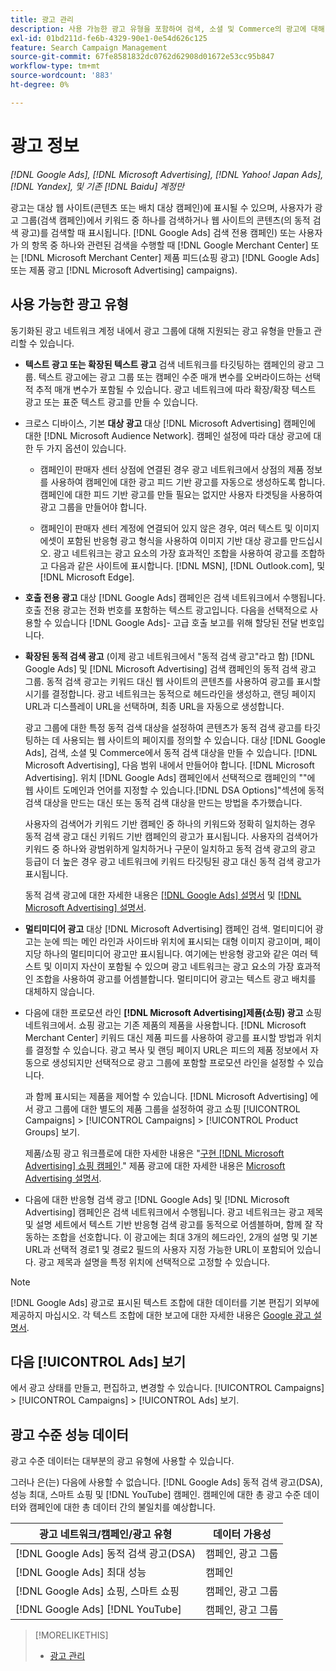 ```yaml
---
title: 광고 관리
description: 사용 가능한 광고 유형을 포함하여 검색, 소셜 및 Commerce의 광고에 대해 알아봅니다.
exl-id: 01bd211d-fe6b-4329-90e1-0e54d626c125
feature: Search Campaign Management
source-git-commit: 67fe8581832dc0762d62908d01672e53cc95b847
workflow-type: tm+mt
source-wordcount: '883'
ht-degree: 0%

---
```


# 광고 정보

*[!DNL Google Ads], [!DNL Microsoft Advertising], [!DNL Yahoo! Japan Ads], [!DNL Yandex], 및 기존 [!DNL Baidu] 계정만*

광고는 대상 웹 사이트(콘텐츠 또는 배치 대상 캠페인)에 표시될 수 있으며, 사용자가 광고 그룹(검색 캠페인)에서 키워드 중 하나를 검색하거나 웹 사이트의 콘텐츠(의 동적 검색 광고)를 검색할 때 표시됩니다. [!DNL Google Ads] 검색 전용 캠페인) 또는 사용자가 의 항목 중 하나와 관련된 검색을 수행할 때 [!DNL Google Merchant Center] 또는 [!DNL Microsoft Merchant Center] 제품 피드(쇼핑 광고) [!DNL Google Ads] 또는 제품 광고 [!DNL Microsoft Advertising] campaigns).

## 사용 가능한 광고 유형

동기화된 광고 네트워크 계정 내에서 광고 그룹에 대해 지원되는 광고 유형을 만들고 관리할 수 있습니다.

* **텍스트 광고 또는 확장된 텍스트 광고** 검색 네트워크를 타깃팅하는 캠페인의 광고 그룹. 텍스트 광고에는 광고 그룹 또는 캠페인 수준 매개 변수를 오버라이드하는 선택적 추적 매개 변수가 포함될 수 있습니다. 광고 네트워크에 따라 확장/확장 텍스트 광고 또는 표준 텍스트 광고를 만들 수 있습니다.

* 크로스 디바이스, 기본 **대상 광고** 대상 [!DNL Microsoft Advertising] 캠페인에 대한 [!DNL Microsoft Audience Network]. 캠페인 설정에 따라 대상 광고에 대한 두 가지 옵션이 있습니다.

   * 캠페인이 판매자 센터 상점에 연결된 경우 광고 네트워크에서 상점의 제품 정보를 사용하여 캠페인에 대한 광고 피드 기반 광고를 자동으로 생성하도록 합니다. 캠페인에 대한 피드 기반 광고를 만들 필요는 없지만 사용자 타겟팅을 사용하여 광고 그룹을 만들어야 합니다.

   * 캠페인이 판매자 센터 계정에 연결되어 있지 않은 경우, 여러 텍스트 및 이미지 에셋이 포함된 반응형 광고 형식을 사용하여 이미지 기반 대상 광고를 만드십시오. 광고 네트워크는 광고 요소의 가장 효과적인 조합을 사용하여 광고를 조합하고 다음과 같은 사이트에 표시합니다. [!DNL MSN], [!DNL Outlook.com], 및 [!DNL Microsoft Edge].

* **호출 전용 광고** 대상 [!DNL Google Ads] 캠페인은 검색 네트워크에서 수행됩니다. 호출 전용 광고는 전화 번호를 포함하는 텍스트 광고입니다. 다음을 선택적으로 사용할 수 있습니다 [!DNL Google Ads]- 고급 호출 보고를 위해 할당된 전달 번호입니다.

* **확장된 동적 검색 광고** (이제 광고 네트워크에서 &quot;동적 검색 광고&quot;라고 함) [!DNL Google Ads] 및 [!DNL Microsoft Advertising] 검색 캠페인의 동적 검색 광고 그룹. 동적 검색 광고는 키워드 대신 웹 사이트의 콘텐츠를 사용하여 광고를 표시할 시기를 결정합니다. 광고 네트워크는 동적으로 헤드라인을 생성하고, 랜딩 페이지 URL과 디스플레이 URL을 선택하며, 최종 URL을 자동으로 생성합니다.

  광고 그룹에 대한 특정 동적 검색 대상을 설정하여 콘텐츠가 동적 검색 광고를 타깃팅하는 데 사용되는 웹 사이트의 페이지를 정의할 수 있습니다. 대상 [!DNL Google Ads], 검색, 소셜 및 Commerce에서 동적 검색 대상을 만들 수 있습니다. [!DNL Microsoft Advertising], 다음 범위 내에서 만들어야 합니다. [!DNL Microsoft Advertising]. 위치 [!DNL Google Ads] 캠페인에서 선택적으로 캠페인의 &quot;&quot;에 웹 사이트 도메인과 언어를 지정할 수 있습니다.[!DNL DSA Options]&quot;섹션에 동적 검색 대상을 만드는 대신 또는 동적 검색 대상을 만드는 방법을 추가했습니다.

  사용자의 검색어가 키워드 기반 캠페인 중 하나의 키워드와 정확히 일치하는 경우 동적 검색 광고 대신 키워드 기반 캠페인의 광고가 표시됩니다. 사용자의 검색어가 키워드 중 하나와 광범위하게 일치하거나 구문이 일치하고 동적 검색 광고의 광고 등급이 더 높은 경우 광고 네트워크에 키워드 타깃팅된 광고 대신 동적 검색 광고가 표시됩니다.

  동적 검색 광고에 대한 자세한 내용은 [[!DNL Google Ads] 설명서](https://support.google.com/google-ads/answer/2471185) 및 [[!DNL Microsoft Advertising] 설명서](https://help.ads.microsoft.com/#apex/ads/en/56794).

* **멀티미디어 광고** 대상 [!DNL Microsoft Advertising] 캠페인 검색. 멀티미디어 광고는 눈에 띄는 메인 라인과 사이드바 위치에 표시되는 대형 이미지 광고이며, 페이지당 하나의 멀티미디어 광고만 표시됩니다. 여기에는 반응형 광고와 같은 여러 텍스트 및 이미지 자산이 포함될 수 있으며 광고 네트워크는 광고 요소의 가장 효과적인 조합을 사용하여 광고를 어셈블합니다. 멀티미디어 광고는 텍스트 광고 배치를 대체하지 않습니다.

* 다음에 대한 프로모션 라인 **[!DNL Microsoft Advertising]제품(쇼핑) 광고** 쇼핑 네트워크에서. 쇼핑 광고는 기존 제품의 제품을 사용합니다. [!DNL Microsoft Merchant Center] 키워드 대신 제품 피드를 사용하여 광고를 표시할 방법과 위치를 결정할 수 있습니다. 광고 복사 및 랜딩 페이지 URL은 피드의 제품 정보에서 자동으로 생성되지만 선택적으로 광고 그룹에 포함할 프로모션 라인을 설정할 수 있습니다.

  과 함께 표시되는 제품을 제어할 수 있습니다. [!DNL Microsoft Advertising] 에서 광고 그룹에 대한 별도의 제품 그룹을 설정하여 광고 쇼핑 [!UICONTROL Campaigns] > [!UICONTROL Campaigns] > [!UICONTROL Product Groups] 보기.

  제품/쇼핑 광고 워크플로에 대한 자세한 내용은 &quot;[구현 [!DNL Microsoft Advertising] 쇼핑 캠페인](/help/search-social-commerce/campaign-management/special-campaign-types/microsoft-shopping-campaigns.md).&quot;  제품 광고에 대한 자세한 내용은 [Microsoft Advertising 설명서](https://help.ads.microsoft.com/#apex/3/en/51082).

* 다음에 대한 반응형 검색 광고 [!DNL Google Ads] 및 [!DNL Microsoft Advertising] 캠페인은 검색 네트워크에서 수행됩니다. 광고 네트워크는 광고 제목 및 설명 세트에서 텍스트 기반 반응형 검색 광고를 동적으로 어셈블하며, 함께 잘 작동하는 조합을 선호합니다. 이 광고에는 최대 3개의 헤드라인, 2개의 설명 및 기본 URL과 선택적 경로1 및 경로2 필드의 사용자 지정 가능한 URL이 포함되어 있습니다. 광고 제목과 설명을 특정 위치에 선택적으로 고정할 수 있습니다.

>[!NOTE]
>
>[!DNL Google Ads] 광고로 표시된 텍스트 조합에 대한 데이터를 기본 편집기 외부에 제공하지 마십시오. 각 텍스트 조합에 대한 보고에 대한 자세한 내용은 [Google 광고 설명서](https://support.google.com/google-ads/answer/7684791).

## 다음 [!UICONTROL Ads] 보기

에서 광고 상태를 만들고, 편집하고, 변경할 수 있습니다. [!UICONTROL Campaigns] > [!UICONTROL Campaigns] > [!UICONTROL Ads] 보기.

## 광고 수준 성능 데이터

광고 수준 데이터는 대부분의 광고 유형에 사용할 수 있습니다.

그러나 은(는) 다음에 사용할 수 없습니다. [!DNL Google Ads] 동적 검색 광고(DSA), 성능 최대, 스마트 쇼핑 및 [!DNL YouTube] 캠페인. 캠페인에 대한 총 광고 수준 데이터와 캠페인에 대한 총 데이터 간의 불일치를 예상합니다.

| 광고 네트워크/캠페인/광고 유형 | 데이터 가용성 |
|---|---|
| [!DNL Google Ads] 동적 검색 광고(DSA) | 캠페인, 광고 그룹 |
| [!DNL Google Ads] 최대 성능 | 캠페인 |
| [!DNL Google Ads] 쇼핑, 스마트 쇼핑 | 캠페인, 광고 그룹 |
| [!DNL Google Ads] [!DNL YouTube] | 캠페인, 광고 그룹 |

>[!MORELIKETHIS]
>
>* [광고 관리](ad-manage.md)
